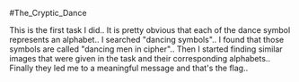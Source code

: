 #The_Cryptic_Dance

This is the first task I did.. It is pretty obvious that each of the dance symbol represents an alphabet.. 
I searched "dancing symbols".. I found that those symbols are called "dancing men in cipher".. Then I started
finding similar images that were given in the task and their corresponding alphabets.. Finally they led me to
a meaningful message and that's the flag.. 